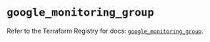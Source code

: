 # `google_monitoring_group`

Refer to the Terraform Registry for docs: [`google_monitoring_group`](https://registry.terraform.io/providers/hashicorp/google-beta/6.23.0/docs/resources/google_monitoring_group).
